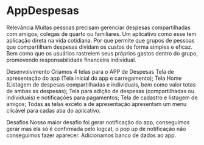 # AppDespesas

Relevância
Muitas pessoas precisam gerenciar despesas compartilhadas com amigos, colegas de quarto ou familiares. Um aplicativo como esse tem aplicação direta na vida cotidiana.
Por que permite que grupos de pessoas que compartilham despesas dividam os custos de forma simples e eficaz. Bem como que os usuários rastreiem seus próprios gastos dentro do grupo, promovendo responsabilidade financeira individual.

Desenvolvimento
Criamos 4 telas para o APP de Despesas
Tela de apresentação do app (Tela inicial do app e carregamento);
Tela Home (Listagem de despesas compartilhadas e individuais, bem como valor totas de ambas as despesas);
Tela para adição de despesas (compartilhadas ou individuais) e notificações para pagamentos;
Tela de cadastro e listagem de amigos;
Todas as telas exceto a de apresentação apresentam um menu clicável para cadas aba do aplicativo.

Desafios
Nosso maior desafio foi gerar notificação do app, conseguimos gerar mas ela só é confirmada pelo logcat, o pop up de notificação não conseguimos fazer aparecer.
Adicionamos banco de dados ao app.
